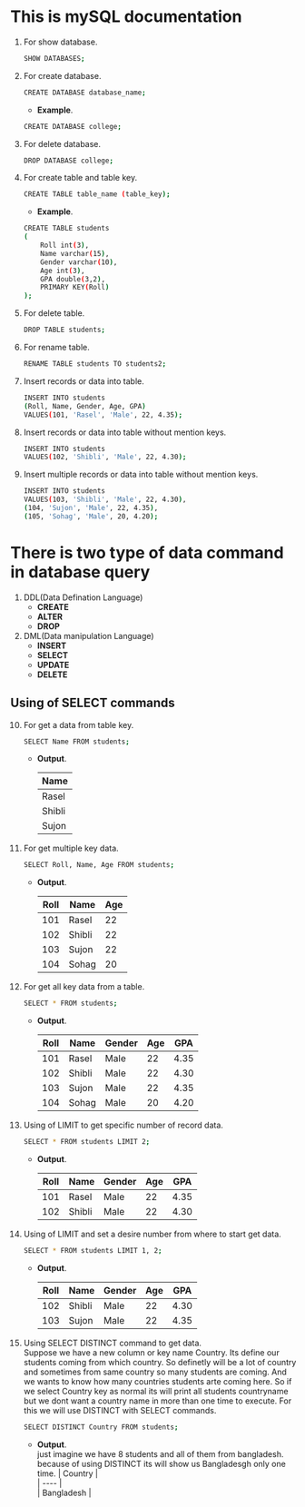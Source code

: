 # This is mySQL documentation

1. For show database.

     ```sh
     SHOW DATABASES;
     ```
2. For create database.

    ```sh
    CREATE DATABASE database_name;
    ```
    - **Example**.
    ```sh
    CREATE DATABASE college;
    ```

3. For delete database.
    ```sh
    DROP DATABASE college;
    ```
4. For create table and table key.

    ```sh
    CREATE TABLE table_name (table_key);
    ```
    - **Example**.
    ```sh
    CREATE TABLE students
    (
        Roll int(3),
        Name varchar(15),
        Gender varchar(10),
        Age int(3),
        GPA double(3,2),
        PRIMARY KEY(Roll)
    );
    ```
5. For delete table.
    ```sh
    DROP TABLE students;
    ```
6. For rename table.
    ```sh
    RENAME TABLE students TO students2;
    ```
7. Insert records or data into table.
    ```sh
    INSERT INTO students
    (Roll, Name, Gender, Age, GPA)
    VALUES(101, 'Rasel', 'Male', 22, 4.35);
    ```
8. Insert records or data into table without mention keys.
    ```sh
    INSERT INTO students
    VALUES(102, 'Shibli', 'Male', 22, 4.30);
    ```
9. Insert multiple records or data into table without mention keys.
    ```sh
    INSERT INTO students
    VALUES(103, 'Shibli', 'Male', 22, 4.30),
    (104, 'Sujon', 'Male', 22, 4.35),
    (105, 'Sohag', 'Male', 20, 4.20);
    ```

# There is two type of data command in database query
1. DDL(Data Defination Language)
   - **CREATE**
   - **ALTER**
   - **DROP**
2. DML(Data manipulation Language)
   - **INSERT**
   - **SELECT**
   - **UPDATE**
   - **DELETE**

## Using of SELECT commands
10. For get a data from table key.
    ```sh
    SELECT Name FROM students;
    ```
    - **Output**.

        | Name |  
        | ---- |    
        | Rasel |
        | Shibli |  
        | Sujon |
    
11. For get multiple key data.
    ```sh
    SELECT Roll, Name, Age FROM students;
    ```
    - **Output**.

       | Roll | Name | Age |
       | ----- | ----- | ----- |
       | 101 | Rasel | 22 |
       | 102 | Shibli | 22 |
       | 103 | Sujon | 22 |
       | 104 | Sohag | 20 |

12. For get all key data from a table.
    ```sh
    SELECT * FROM students;
    ```
    - **Output**.

       | Roll | Name | Gender | Age | GPA |
       | ----- | ----- | ----- | ----- | ----- |
       | 101 | Rasel | Male | 22 | 4.35 |
       | 102 | Shibli | Male | 22 | 4.30 |
       | 103 | Sujon | Male | 22 | 4.35 |
       | 104 | Sohag | Male | 20 | 4.20 |
13. Using of LIMIT to get specific number of record data.
    ```sh
    SELECT * FROM students LIMIT 2;
    ```
    - **Output**.

       | Roll | Name | Gender | Age | GPA |
       | ----- | ----- | ----- | ----- | ----- |
       | 101 | Rasel | Male | 22 | 4.35 |
       | 102 | Shibli | Male | 22 | 4.30 |
13. Using of LIMIT and set a desire number from where to start get data.
    ```sh
    SELECT * FROM students LIMIT 1, 2;
    ```
    - **Output**.

       | Roll | Name | Gender | Age | GPA |
       | ----- | ----- | ----- | ----- | ----- |
       | 102 | Shibli | Male | 22 | 4.30 |
       | 103 | Sujon | Male | 22 | 4.35 |


15. Using SELECT DISTINCT command to get data.  
    Suppose we have a new column or key name Country. Its define our students coming from which country. So definetly will be a lot of country and sometimes from same country so many students are coming. And we wants to know how many countries students arte coming here. So if we select Country key as normal its will print all students countryname but we dont want a country name in more than one time to execute. For this we will use DISTINCT with SELECT commands.
    ```sh
    SELECT DISTINCT Country FROM students;
    ```
    - **Output**.  
        just imagine we have 8 students and all of them from bangladesh. because of using DISTINCT its will show us Bangladesgh only one time.
       | Country |  
       | ---- |    
       | Bangladesh |